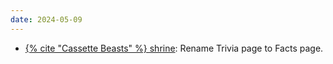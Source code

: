 ```yaml
---
date: 2024-05-09
---
```


* [{% cite "Cassette Beasts" %} shrine](/shrines/cassettebeasts/): Rename Trivia page to Facts page.